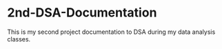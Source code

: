 # 2nd-DSA-Documentation
This is my second project documentation to DSA during my data analysis classes.
